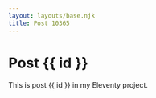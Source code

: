 ```yaml
---
layout: layouts/base.njk
title: Post 10365
---
```


# Post {{ id }}

This is post {{ id }} in my Eleventy project.
